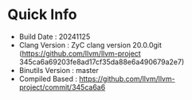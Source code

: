# Quick Info
* Build Date : 20241125
* Clang Version : ZyC clang version 20.0.0git (https://github.com/llvm/llvm-project 345ca6a69203fe8ad17cf35da88e6a490679a2e7)
* Binutils Version : master
* Compiled Based : https://github.com/llvm/llvm-project/commit/345ca6a6

